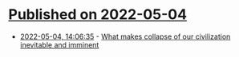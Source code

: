 # [Published on 2022-05-04](index.md)

* [2022-05-04, 14:06:35](https://news.ycombinator.com/item?id=31260613) - [What makes collapse of our civilization inevitable and imminent](http://collapseos.org/civ.html)
